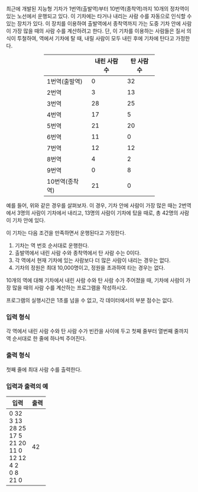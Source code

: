 최근에 개발된 지능형 기차가 1번역(출발역)부터 10번역(종착역)까지 10개의 정차역이 있는 노선에서 운행되고 있다. 이 기차에는 타거나 내리는 사람 수를 자동으로 인식할 수 있는 장치가 있다. 이 장치를 이용하여 출발역에서 종착역까지 가는 도중 기차 안에 사람이 가장 많을 때의 사람 수를 계산하려고 한다. 단, 이 기차를 이용하는 사람들은 질서 의식이 투철하여, 역에서 기차에 탈 때, 내릴 사람이 모두 내린 후에 기차에 탄다고 가정한다.

<div style="width: 100%; text-align: center;">
<table class="table table-condensed table-striped" style="width: 300px; margin: 0 auto; ">
	<thead>
    	<tr>
        	<th></th>
        	<th>내린 사람 수</th>
            <th>탄 사람 수</th>
        </tr>
    </thead>
    <tbody>
      <tr>
      <td>1번역(출발역)</td>
      <td>0</td>
      <td>32</td>
      </tr>
      <tr>
      <td>2번역</td>
      <td>3</td>
      <td>13</td>
      </tr>
      <tr>
      <td>3번역</td>
      <td>28</td>
      <td>25</td>
      </tr>
      <tr>
      <td>4번역</td>
      <td>17</td>
      <td>5</td>
      </tr>
      <tr>
      <td>5번역</td>
      <td>21</td>
      <td>20</td>
      </tr>
      <tr>
      <td>6번역</td>
      <td>11</td>
      <td>0</td>
      </tr>
      <tr>
      <td>7번역</td>
      <td>12</td>
      <td>12</td>
      </tr>
      <tr>
      <td>8번역</td>
      <td>4</td>
      <td>2</td>
      </tr>
      <tr>
      <td>9번역</td>
      <td>0</td>
      <td>8</td>
      </tr>
      <tr>
      <td>10번역(종착역)</td>
      <td>21</td>
      <td>0</td>
      </tr>
    </tbody>
</table>
</div>

예를 들어, 위와 같은 경우를 살펴보자. 이 경우, 기차 안에 사람이 가장 많은 때는 2번역에서 3명의 사람이 기차에서 내리고, 13명의 사람이 기차에 탔을 때로, 총 42명의 사람이 기차 안에 있다.

이 기차는 다음 조건을 만족하면서 운행된다고 가정한다.

1. 기차는 역 번호 순서대로 운행한다.
2. 출발역에서 내린 사람 수와 종착역에서 탄 사람 수는 0이다.
3. 각 역에서 현재 기차에 있는 사람보다 더 많은 사람이 내리는 경우는 없다.
4. 기차의 정원은 최대 10,000명이고, 정원을 초과하여 타는 경우는 없다.

10개의 역에 대해 기차에서 내린 사람 수와 탄 사람 수가 주어졌을 때, 기차에 사람이 가장 많을 때의 사람 수를 계산하는 프로그램을 작성하시오.

프로그램의 실행시간은 1초를 넘을 수 없고, 각 데이터에서의 부분 점수는 없다.

### 입력 형식

각 역에서 내린 사람 수와 탄 사람 수가 빈칸을 사이에 두고 첫째 줄부터 열번째 줄까지 역 순서대로 한 줄에 하나씩 주어진다. 

### 출력 형식

첫째 줄에 최대 사람 수를 출력한다. 

### 입력과 출력의 예


<table class='table table-bordered table-condensed'>
 <thead>
  <tr>
   <th>입력</th>
   <th>출력</th>
  </tr>
 </thead>
 <tbody>
  <tr>
   <td class="code-font">0 32<br/>
3 13<br/>
28 25<br/>
17 5<br/>
21 20<br/>
11 0<br/>
12 12<br/>
4 2<br/>
0 8<br/>
21 0</td>
   <td class="code-font">42</td>
  </tr>
 </tbody>
</table>